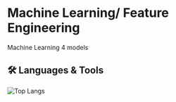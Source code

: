 # Machine Learning/ Feature Engineering
Machine Learning 4 models

## 🛠️ Languages & Tools

![Top Langs](https://github-readme-stats.vercel.app/api/top-langs/?username=YOUR-USERNAME&layout=compact)
